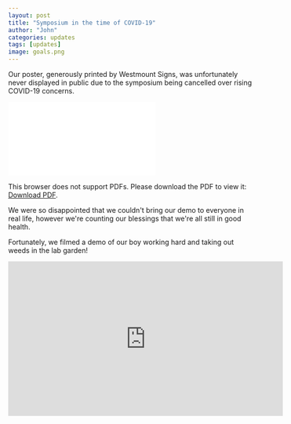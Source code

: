 ```yaml
---
layout: post
title: "Symposium in the time of COVID-19"
author: "John"
categories: updates
tags: [updates]
image: goals.png
---
```


Our poster, generously printed by Westmount Signs, was unfortunately never displayed in public due to the symposium being cancelled over rising COVID-19 concerns.


<object data="/assets/img/uproot-robotics-poster-board.pdf" type="application/pdf" width="700px" height="700px">
    <embed src="/assets/img/uproot-robotics-poster-board.pdf">
        <p>This browser does not support PDFs. Please download the PDF to view it: <a href="/assets/img/uproot-robotics-poster-board.pdf">Download PDF</a>.</p>
    </embed>
</object>


We were so disappointed that we couldn't bring our demo to everyone in real life, however we're counting our blessings that we're all still in good health. 

Fortunately, we filmed a demo of our boy working hard and taking out weeds in the lab garden!


<iframe width="560" height="315" src="https://www.youtube.com/embed/YksYEfHh3ng" frameborder="0" allow="accelerometer; autoplay; encrypted-media; gyroscope; picture-in-picture" allowfullscreen></iframe>
